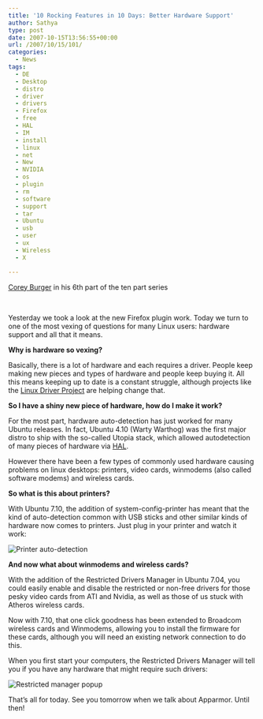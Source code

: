 ```yaml
---
title: '10 Rocking Features in 10 Days: Better Hardware Support'
author: Sathya
type: post
date: 2007-10-15T13:56:55+00:00
url: /2007/10/15/101/
categories:
  - News
tags:
  - DE
  - Desktop
  - distro
  - driver
  - drivers
  - Firefox
  - free
  - HAL
  - IM
  - install
  - linux
  - net
  - New
  - NVIDIA
  - os
  - plugin
  - rm
  - software
  - support
  - tar
  - Ubuntu
  - usb
  - user
  - ux
  - Wireless
  - X

---
```

<p class="content">
  <a href="http://fridge.ubuntu.com/node/1173">Corey Burger</a> in his 6th part of the ten part series
</p>

<p class="content">
  &nbsp;
</p>

<p class="content">
  Yesterday we took a look at the new Firefox plugin work. Today we turn to one of the most vexing of questions for many Linux users: hardware support and all that it means.
</p>

**Why is hardware so vexing?**

Basically, there is a lot of hardware and each requires a driver. People keep making new pieces and types of hardware and people keep buying it. All this means keeping up to date is a constant struggle, although projects like the [Linux Driver Project][1] are helping change that.

**So I have a shiny new piece of hardware, how do I make it work?**

For the most part, hardware auto-detection has just worked for many Ubuntu releases. In fact, Ubuntu 4.10 (Warty Warthog) was the first major distro to ship with the so-called Utopia stack, which allowed autodetection of many pieces of hardware via [HAL][1].

However there have been a few types of commonly used hardware causing problems on linux desktops: printers, video cards, winmodems (also called software modems) and wireless cards.<!--more-->

**So what is this about printers?**

With Ubuntu 7.10, the addition of system-config-printer has meant that the kind of auto-detection common with USB sticks and other similar kinds of hardware now comes to printers. Just plug in your printer and watch it work:

![Printer auto-detection][2]

**And now what about winmodems and wireless cards?**

With the addition of the Restricted Drivers Manager in Ubuntu 7.04, you could easily enable and disable the restricted or non-free drivers for those pesky video cards from ATI and Nvidia, as well as those of us stuck with Atheros wireless cards.

Now with 7.10, that one click goodness has been extended to Broadcom wireless cards and Winmodems, allowing you to install the firmware for these cards, although you will need an existing network connection to do this.

When you first start your computers, the Restricted Drivers Manager will tell you if you have any hardware that might require such drivers:
  
![Restricted manager popup][3]

That’s all for today. See you tomorrow when we talk about Apparmor. Until then!

 [1]: http://www.linuxdriverproject.org/twiki/bin/view
 [2]: https://wiki.ubuntu.com/GutsyGibbon/Beta?action=AttachFile&do=get&target=printer-auto-detection.png
 [3]: https://wiki.ubuntu.com/GutsyGibbon/Beta?action=AttachFile&do=get&target=r-m-newdrivers.png